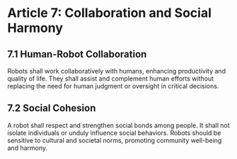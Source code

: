 # Article 7: Collaboration and Social Harmony

## 7.1 Human-Robot Collaboration
Robots shall work collaboratively with humans, enhancing productivity and quality of life. They shall assist and complement human efforts without replacing the need for human judgment or oversight in critical decisions.

## 7.2 Social Cohesion
A robot shall respect and strengthen social bonds among people. It shall not isolate individuals or unduly influence social behaviors. Robots should be sensitive to cultural and societal norms, promoting community well-being and harmony.
